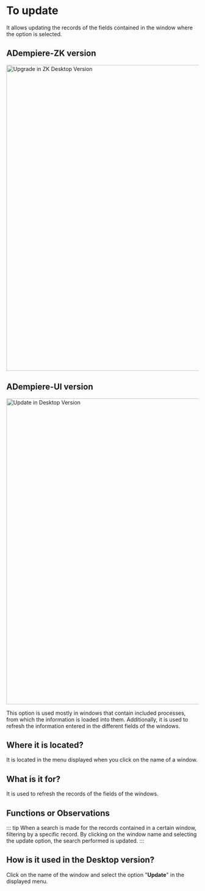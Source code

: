 # To update

It allows updating the records of the fields contained in the window where the option is selected.

## ADempiere-ZK version

<img :src="$withBase('/images/components/update/zk-desktop-version-update.png')" alt="Upgrade in ZK Desktop Version" width="800px">

## ADempiere-UI version

<img :src="$withBase('/images/components/update/ui-desktop-version-update.png')" alt="Update in Desktop Version" width="800px">

This option is used mostly in windows that contain included processes, from which the information is loaded into them. Additionally, it is used to refresh the information entered in the different fields of the windows.

## Where it is located?

It is located in the menu displayed when you click on the name of a window.

## What is it for?

It is used to refresh the records of the fields of the windows.

## Functions or Observations

::: tip
When a search is made for the records contained in a certain window, filtering by a specific record. By clicking on the window name and selecting the update option, the search performed is updated.
:::

## How is it used in the Desktop version?

Click on the name of the window and select the option "**Update**" in the displayed menu.

<img :src="$withBase('/images/components/update/how-to-use-it-in-the-desktop-version.gif')" />
